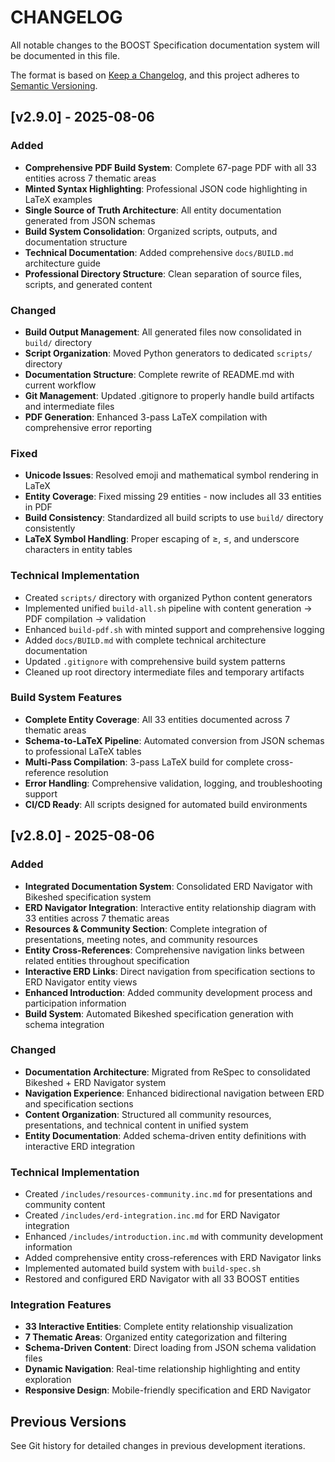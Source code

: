 # CHANGELOG

All notable changes to the BOOST Specification documentation system will be documented in this file.

The format is based on [Keep a Changelog](https://keepachangelog.com/en/1.0.0/),
and this project adheres to [Semantic Versioning](https://semver.org/spec/v2.0.0.html).

## [v2.9.0] - 2025-08-06

### Added
- **Comprehensive PDF Build System**: Complete 67-page PDF with all 33 entities across 7 thematic areas
- **Minted Syntax Highlighting**: Professional JSON code highlighting in LaTeX examples
- **Single Source of Truth Architecture**: All entity documentation generated from JSON schemas
- **Build System Consolidation**: Organized scripts, outputs, and documentation structure
- **Technical Documentation**: Added comprehensive `docs/BUILD.md` architecture guide
- **Professional Directory Structure**: Clean separation of source files, scripts, and generated content

### Changed  
- **Build Output Management**: All generated files now consolidated in `build/` directory
- **Script Organization**: Moved Python generators to dedicated `scripts/` directory
- **Documentation Structure**: Complete rewrite of README.md with current workflow
- **Git Management**: Updated .gitignore to properly handle build artifacts and intermediate files
- **PDF Generation**: Enhanced 3-pass LaTeX compilation with comprehensive error reporting

### Fixed
- **Unicode Issues**: Resolved emoji and mathematical symbol rendering in LaTeX
- **Entity Coverage**: Fixed missing 29 entities - now includes all 33 entities in PDF
- **Build Consistency**: Standardized all build scripts to use `build/` directory consistently
- **LaTeX Symbol Handling**: Proper escaping of ≥, ≤, and underscore characters in entity tables

### Technical Implementation
- Created `scripts/` directory with organized Python content generators
- Implemented unified `build-all.sh` pipeline with content generation → PDF compilation → validation
- Enhanced `build-pdf.sh` with minted support and comprehensive logging
- Added `docs/BUILD.md` with complete technical architecture documentation
- Updated `.gitignore` with comprehensive build system patterns
- Cleaned up root directory intermediate files and temporary artifacts

### Build System Features
- **Complete Entity Coverage**: All 33 entities documented across 7 thematic areas
- **Schema-to-LaTeX Pipeline**: Automated conversion from JSON schemas to professional LaTeX tables
- **Multi-Pass Compilation**: 3-pass LaTeX build for complete cross-reference resolution
- **Error Handling**: Comprehensive validation, logging, and troubleshooting support
- **CI/CD Ready**: All scripts designed for automated build environments

## [v2.8.0] - 2025-08-06

### Added
- **Integrated Documentation System**: Consolidated ERD Navigator with Bikeshed specification system
- **ERD Navigator Integration**: Interactive entity relationship diagram with 33 entities across 7 thematic areas
- **Resources & Community Section**: Complete integration of presentations, meeting notes, and community resources
- **Entity Cross-References**: Comprehensive navigation links between related entities throughout specification
- **Interactive ERD Links**: Direct navigation from specification sections to ERD Navigator entity views
- **Enhanced Introduction**: Added community development process and participation information
- **Build System**: Automated Bikeshed specification generation with schema integration

### Changed
- **Documentation Architecture**: Migrated from ReSpec to consolidated Bikeshed + ERD Navigator system
- **Navigation Experience**: Enhanced bidirectional navigation between ERD and specification sections
- **Content Organization**: Structured all community resources, presentations, and technical content in unified system
- **Entity Documentation**: Added schema-driven entity definitions with interactive ERD integration

### Technical Implementation
- Created `/includes/resources-community.inc.md` for presentations and community content
- Created `/includes/erd-integration.inc.md` for ERD Navigator integration
- Enhanced `/includes/introduction.inc.md` with community development information
- Added comprehensive entity cross-references with ERD Navigator links
- Implemented automated build system with `build-spec.sh`
- Restored and configured ERD Navigator with all 33 BOOST entities

### Integration Features
- **33 Interactive Entities**: Complete entity relationship visualization
- **7 Thematic Areas**: Organized entity categorization and filtering
- **Schema-Driven Content**: Direct loading from JSON schema validation files
- **Dynamic Navigation**: Real-time relationship highlighting and entity exploration
- **Responsive Design**: Mobile-friendly specification and ERD Navigator

## Previous Versions

See Git history for detailed changes in previous development iterations.